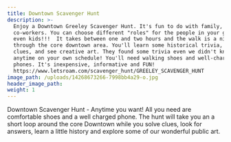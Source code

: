 ```yaml
---
title: Downtown Scavenger Hunt
description: >-
  Enjoy a Downtown Greeley Scavenger Hunt. It's fun to do with family, friends,
  co-workers. You can choose different "roles" for the people in your group -
  even kids!!!  It takes between one and two hours and the walk is a nice loop
  through the core downtown area. You'll learn some historical trivia, solve
  clues, and see creative art. They found some trivia even we didn't know!!! Go
  anytime on your own schedule! You'll need walking shoes and well-charged
  phones. It's inexpensive, informative and FUN!
  https://www.letsroam.com/scavenger_hunt/GREELEY_SCAVENGER_HUNT
image_path: /uploads/14268673266-7998bb4a29-o.jpg
header_image_path:
weight: 1
---
```


Downtown Scavenger Hunt - Anytime you want! All you need are comfortable shoes and a well charged phone. The hunt will take you an a short loop around the core Downtown while you solve clues, look for answers, learn a little history and explore some of our wonderful public art.